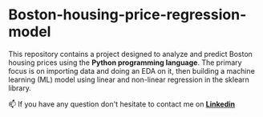 # Boston-housing-price-regression-model

This repository contains a project designed to analyze and predict Boston housing prices using the **Python programming language**. The primary focus is on importing data and doing an EDA on it, then building a machine learning (ML) model using linear and non-linear regression in the sklearn library.

📫 If you have any question don't hesitate to contact me on [**Linkedin**](https://www.linkedin.com/in/ashkan-moradi-33936278/)

